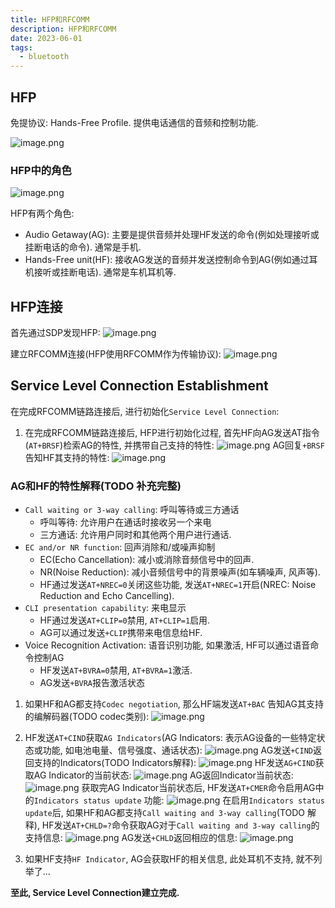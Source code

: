 ```yaml
---
title: HFP和RFCOMM
description: HFP和RFCOMM
date: 2023-06-01
tags:
  - bluetooth
---
```


## HFP
免提协议: Hands-Free Profile. 提供电话通信的音频和控制功能.

![image.png](https://cdn.jsdelivr.net/gh/zabbits/cdn@main/picgo/20230601224759.png)

### HFP中的角色
![image.png](https://cdn.jsdelivr.net/gh/zabbits/cdn@main/picgo/20230601225501.png)

HFP有两个角色:
- Audio Getaway(AG):   主要是提供音频并处理HF发送的命令(例如处理接听或挂断电话的命令). 通常是手机.
- Hands-Free unit(HF):  接收AG发送的音频并发送控制命令到AG(例如通过耳机接听或挂断电话). 通常是车机耳机等.


## HFP连接
首先通过SDP发现HFP:
![image.png](https://cdn.jsdelivr.net/gh/zabbits/cdn@main/picgo/20230604230806.png)

建立RFCOMM连接(HFP使用RFCOMM作为传输协议):
![image.png](https://cdn.jsdelivr.net/gh/zabbits/cdn@main/picgo/20230604230844.png)

## Service Level Connection Establishment 
在完成RFCOMM链路连接后, 进行初始化`Service Level Connection`:
1. 在完成RFCOMM链路连接后, HFP进行初始化过程, 首先HF向AG发送AT指令(`AT+BRSF`)检索AG的特性, 并携带自己支持的特性:
![image.png](https://cdn.jsdelivr.net/gh/zabbits/cdn@main/picgo/20230605225211.png)
  AG回复`+BRSF`告知HF其支持的特性:
![image.png](https://cdn.jsdelivr.net/gh/zabbits/cdn@main/picgo/20230605230318.png)
 ### AG和HF的特性解释(TODO 补充完整)
- `Call waiting or 3-way calling`: 呼叫等待或三方通话
	-  呼叫等待: 允许用户在通话时接收另一个来电
	-  三方通话: 允许用户同时和其他两个用户进行通话.
- `EC and/or NR function`: 回声消除和/或噪声抑制
	- EC(Echo Cancellation): 减小或消除音频信号中的回声.
	- NR(Noise Reduction): 减小音频信号中的背景噪声(如车辆噪声, 风声等).
	- HF通过发送`AT+NREC=0`关闭这些功能, 发送`AT+NREC=1`开启(NREC: Noise Reduction and Echo Cancelling).
- `CLI presentation capability`: 来电显示
	- HF通过发送`AT+CLIP=0`禁用, `AT+CLIP=1`启用.
	- AG可以通过发送`+CLIP`携带来电信息给HF.
- Voice Recognition Activation: 语音识别功能, 如果激活, HF可以通过语音命令控制AG
	- HF发送`AT+BVRA=0`禁用, `AT+BVRA=1`激活.
	- AG发送`+BVRA`报告激活状态
1. 如果HF和AG都支持`Codec negotiation`, 那么HF端发送`AT+BAC` 告知AG其支持的编解码器(TODO codec类别):
![image.png](https://cdn.jsdelivr.net/gh/zabbits/cdn@main/picgo/20230605231014.png)

3. HF发送`AT+CIND`获取`AG Indicators`(AG Indicators: 表示AG设备的一些特定状态或功能, 如电池电量、信号强度、通话状态):
![image.png](https://cdn.jsdelivr.net/gh/zabbits/cdn@main/picgo/20230605231702.png)
  AG发送`+CIND`返回支持的Indicators(TODO Indicators解释):
  ![image.png](https://cdn.jsdelivr.net/gh/zabbits/cdn@main/picgo/20230605231843.png)
  HF发送`AG+CIND`获取AG Indicator的当前状态:
  ![image.png](https://cdn.jsdelivr.net/gh/zabbits/cdn@main/picgo/20230605232706.png)
  AG返回Indicator当前状态:
  ![image.png](https://cdn.jsdelivr.net/gh/zabbits/cdn@main/picgo/20230605232831.png)
  获取完AG Indicator当前状态后, HF发送`AT+CMER`命令启用AG中的`Indicators status update` 功能:
  ![image.png](https://cdn.jsdelivr.net/gh/zabbits/cdn@main/picgo/20230605233505.png)
  在启用`Indicators status update`后, 如果HF和AG都支持`Call waiting and 3-way calling`(TODO 解释), HF发送`AT+CHLD=?`命令获取AG对于`Call waiting and 3-way calling`的支持信息:
  ![image.png](https://cdn.jsdelivr.net/gh/zabbits/cdn@main/picgo/20230605234112.png)
  AG发送`+CHLD`返回相应的信息:
  ![image.png](https://cdn.jsdelivr.net/gh/zabbits/cdn@main/picgo/20230605234152.png)
  
4. 如果HF支持`HF Indicator`, AG会获取HF的相关信息, 此处耳机不支持, 就不列举了...

**至此,  Service Level Connection建立完成.**


